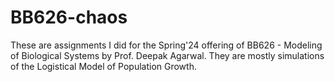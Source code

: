# BB626-chaos
These are assignments I did for the Spring'24 offering of BB626 - Modeling of Biological Systems by Prof. Deepak Agarwal. They are mostly simulations of the Logistical Model of Population Growth. 
